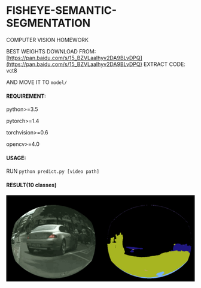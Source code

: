 # FISHEYE-SEMANTIC-SEGMENTATION
COMPUTER VISION HOMEWORK

BEST WEIGHTS DOWNLOAD FROM: [https://pan.baidu.com/s/15_BZVLaaIhyv2DA9BLvDPQ](https://pan.baidu.com/s/15_BZVLaaIhyv2DA9BLvDPQ) EXTRACT CODE: vct8

AND MOVE IT TO `model/`

#### REQUIREMENT:

python>=3.5

pytorch>=1.4

torchvision>=0.6

opencv>=4.0

#### USAGE:

RUN `python predict.py [video path]`

#### RESULT(10 classes)

![result.gif](result.gif)
